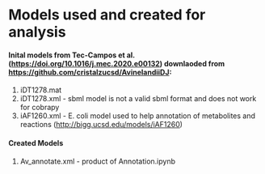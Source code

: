 # Models used and created for analysis

#### Inital models from Tec-Campos et al. (https://doi.org/10.1016/j.mec.2020.e00132) downlaoded from https://github.com/cristalzucsd/AvinelandiiDJ:

1) iDT1278.mat
2) iDT1278.xml  - sbml model is not a valid sbml format and does not work for cobrapy
3) iAF1260.xml  - E. coli model used to help annotation of metabolites and reactions (http://bigg.ucsd.edu/models/iAF1260)


#### Created Models 

1) Av_annotate.xml - product of Annotation.ipynb
